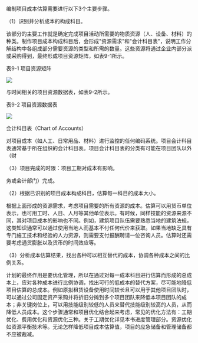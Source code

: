 
编制项目成本估算需要进行以下3个主要步骤。

（1）识别并分析成本的构成科目。

该部分的主要工作就是确定完成项目活动所需要的物质资源（人、设备、材料）的种类。制作项目成本构成科目后，会形成"资源需求"和"会计科目表"，说明工作分解结构中各组成部分需要资源的类型和所需的数量。这些资源将通过企业内部分派或采购得到，最终形成项目资源矩阵，如表9-1所示。

表9-1 项目资源矩阵

![](https://img.kancloud.cn/26/ba/26baf133b97a14278bfa1b2e4f299f10_1390x264.png)

与时间相关的项目资源数据表，如表9-2所示。

表9-2 项目资源数据表

![](https://img.kancloud.cn/d7/94/d794b5357d709115969f3ea5d25a7ff7_1446x354.png)

会计科目表（Chart of Accounts）

对项目成本（如人工、日常用品、材料）进行监控的任何编码系统。项目会计科目表通常基于所在组织的会计科目表。项目会计科目表的分类有可能在项目团队以外（财

（3）项目完成的时限：项目工期对成本有影响。

务或会计部门）完成。

（2）根据已识别的项目成本构成科目，估算每一科目的成本大小。

根据上面形成的资源需求，考虑项目需要的所有资源的成本。估算可以用货币单位表示，也可用工时、人日、人月等其他单位表示。有时候，同样技能的资源来源不同，其对项目成本的影响也不同。例如，建筑项目队伍需要熟悉当地的建筑法规，这类知识通常可以通过使用当地人而基本不付任何代价来获取。如果当地缺乏具有专门施工技术和经验的人力资源，则需要支付报酬聘请一位咨询人员。估算时还需要考虑通货膨胀以及货币的时间效应等。

（3）分析成本估算结果，找出各种可以相互替代的成本，协调各种成本之间的比例关系。

计划的最终作用是要优化管理，所以在通过对每一成本科目进行估算而形成的总成本上，应对各种成本进行比例协调，找出可行的低成本的替代方案，尽可能地降低项目估算的总成本。例如原拟租赁设备使用时间较长且可以用于其他项目团队时，可以通过公司固定资产采购并将折旧分摊到多个项目团队来降低本项目团队的成本；非关键岗位上，可以用技能级别较低的人员来替代技能级别较高的人员，从而降低人员成本。这个步骤通常和项目优化结合起来考虑，常见的优化方法有：工期优化、费用优化和资源优化三种。关于工期优化详见本书进度管理部分。资源优化如资源平衡技术等。无论怎样降低项目成本估算值，项目的应急储备和管理储备都不应被裁减。
